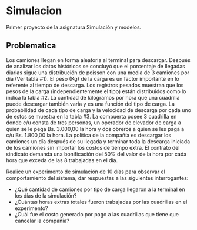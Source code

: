 # Simulacion

Primer proyecto de la asignatura Simulación y modelos.

## Problematica

Los camiones llegan en forma aleatoria al terminal para descargar. Después de analizar los datos históricos se concluyó que el porcentaje de llegadas diarias sigue una distribución de poisson con una media de 3 camiones por día (Ver tabla #1). El peso (Kg) de la carga es un factor importante en lo referente al tiempo de descarga. Los registros pesados muestran que los pesos de la carga (independientemente el tipo) están distribuidos como lo indica la tabla #2. La cantidad de kilogramos por hora que una cuadrilla puede descargar también varía y es una función del tipo de carga. La probabilidad de cada tipo de carga y la velocidad de descarga por cada uno de estos se muestra en la tabla #3. La compuerta posee 3 cuadrilla en donde c/u consta de tres personas, un operador de elevador de carga a quien se le pega Bs. 3.000,00 la hora y dos obreros a quien se les paga a c/u Bs. 1.800,00 la hora. La política de la compañía es descargar los camiones un día después de su llegada y terminar toda la descarga iniciada de los camiones sin importar los costos de tiempo extra. El contrato del sindicato demanda una bonificación del 50% del valor de la hora por cada hora que exceda de las 8 trabajadas en el día.

Realice un experimento de simulación de 10 días para observar el comportamiento del sistema, dar respuestas a las siguientes interrogantes: 
- ¿Qué cantidad de camiones por tipo de carga llegaron a la terminal en los días de la simulación? 
- ¿Cuántas horas extras totales fueron trabajadas por las cuadrillas en el experimento?
- ¿Cuál fue el costo generado por pago a las cuadrillas que tiene que cancelar la compañía?
